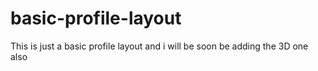 # basic-profile-layout
This is just a basic  profile layout and i will be soon be adding the 3D one also
